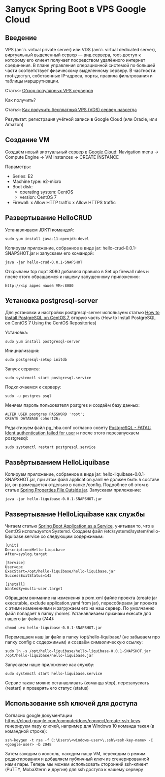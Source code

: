 Запуск Spring Boot в VPS Google Cloud
=====================================

## Введение

VPS (англ. virtual private server) или VDS (англ. virtual dedicated server), виртуальный выделенный сервер — вид сервера, root-доступ к которому его клиент получает посредством удалённого интернет соединения. В плане управления операционной системой по большей части соответствует физическому выделенному серверу. В частности: root-доступ, собственные IP-адреса, порты, правила фильтрования и таблицы маршрутизации.

Статья: [Обзор популярных VPS серверов](https://habr.com/ru/articles/686238/)

Как получить?

Статья: [Как получить бесплатный VPS (VDS) сервер навсегда](https://seopulses.ru/kak-poluchit-besplatniy-vps-vds-server-navsegda/)

Результат: регистрация учётной записи в Google Cloud (или Oracle, или Amazon)

## Создание VM

Создаём новый виртуальный сервер в [Google Cloud](https://cloud.google.com):
Navigation menu -> Compute Engine -> VM instances  -> CREATE INSTANCE

Параметры:
- Series: E2
- Machine type: e2-micro
- Boot disk:
  - operating system: CentOS
  - version: CentOS 7
- Firewall:
  x Allow HTTP traffic
  x Allow HTTPS traffic

## Развертывание HelloCRUD

Устанавливаем JDK11 командой:

```
sudo yum install java-11-openjdk-devel

```

Копируем приложение, собранное в виде jar: hello-crud-0.0.1-SNAPSHOT.jar и запускаем его командой:

```
java -jar hello-crud-0.0.1-SNAPSHOT
```

Открываем tcp порт 8080 добавляя правило в Set up firewall rules и после этого обращаемся к нашему запущенному приложению:

```
http://<ip адрес нашей VM>:8080
```

## Установка postgresql-server

Для установки и настройки postgresql-server используем статью [How to Install PostgreSQL on CentOS 7](https://www.hostinger.com/tutorials/how-to-install-postgresql-on-centos-7/), вторую часть (How to Install PostgreSQL on CentOS 7 Using the CentOS Repositories)

Установка:

```
sudo yum install postgresql-server
```

Инициализация:

```
sudo postgresql-setup initdb
```

Запуск сервиса:

```
sudo systemctl start postgresql.service
```

Подключаемся к серверу:

```
sudo -u postgres psql
```

Меняем пароль пользователя postgres и создаём базу данных:

```
ALTER USER postgres PASSWORD 'root';
CREATE DATABASE cohort26;
```

Редактируем файл pg_hba.conf согласно совету [PostgreSQL - FATAL: Ident authentication failed for user](https://stackoverflow.com/questions/50085286/postgresql-fatal-ident-authentication-failed-for-user) и после этого перезапускаем postgresql:

```
sudo systemctl restart postgresql.service
```

## Развёртыванием HelloLiquibase

Копируем приложение, собранное в виде jar: hello-liquibase-0.0.1-SNAPSHOT.jar, при этом файл application.yaml не должен быть в составе jar, он размещается отдельно в папке /config. Подробнее об этом в статье [Spring Properties File Outside jar](https://www.baeldung.com/spring-properties-file-outside-jar). Запускаем приложение:

```
java -jar hello-liquibase-0.0.1-SNAPSHOT.jar
```

## Развертывание HelloLiquibase как службы

Читаем статью [Spring Boot Application as a Service](https://www.baeldung.com/spring-boot-app-as-a-service), учитывая то, что в CentOS используется Systemd. Создаём файл /etc/systemd/system/hello-liquibase.service со следующим содержимым:

```
[Unit]
Description=Hello-Liquibase
After=syslog.target

[Service]
User=opc
ExecStart=/opt/hello-liquibase/hello-liquibase.jar
SuccessExitStatus=143

[Install]
WantedBy=multi-user.target
```

Обращаем внимание на изменения в pom.xml файле проекта (create jar executable, exclude application.yaml from jar), пересобираем jar проекта с этими изменениями и загружаем его на наш сервер. По умолчанию файл попадает в папку /home/<linux-user-name>. Устанавливаем признаки execute для нашего jar файла (744):

```
chmod u+x hello-liquibase-0.0.1-SNAPSHOT.jar
```

Перемещаем наш jar файл в папку /opt/hello-liquibase/ (не забываем про папку config с содержимым) и создаём символическую ссылку:

```
sudo ln -s /opt/hello-liquibase/hello-liquibase-0.0.1-SNAPSHOT.jar /opt/hello-liquibase/hello-liquibase.jar
```

Запускаем наше приложение как службу:

```
sudo systemctl start hello-liquibase.service
```

Сервис также можно останавливать (команда stop), перезапускать (restart) и проверять его статус (status)

## Использование ssh ключей для доступа

Согласно google документации https://cloud.google.com/compute/docs/connect/create-ssh-keys генерируем пару ключей, например для Windows 10 команда такая (в командной строке):

```
ssh-keygen -t rsa -f C:\Users\<windows-user>\.ssh\<ssh-key-name> -C <google-user> -b 2048
```

Затем заходим в консоль, находим нашу VM, переходим в режим редактирования и добавляем публичный ключ из сгенерированной нами пары. Теперь мы можем использовать сторонний ssh-клиент (PuTTY, MobaXterm и другие) для ssh доступа к нашему серверу